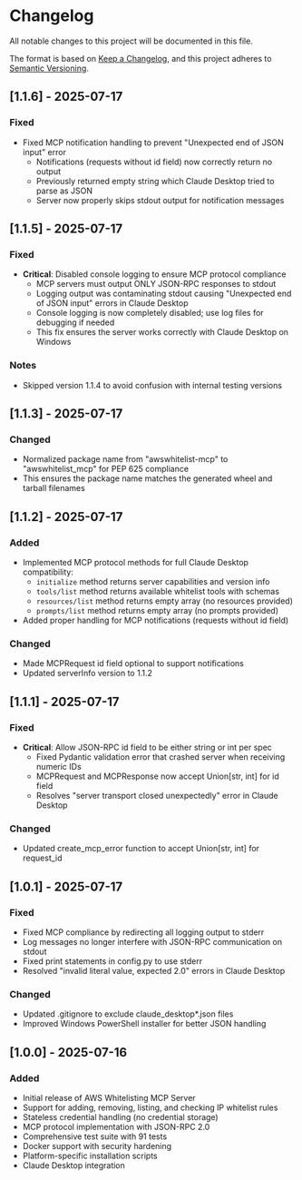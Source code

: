 # Changelog

All notable changes to this project will be documented in this file.

The format is based on [Keep a Changelog](https://keepachangelog.com/en/1.0.0/),
and this project adheres to [Semantic Versioning](https://semver.org/spec/v2.0.0.html).

## [1.1.6] - 2025-07-17

### Fixed
- Fixed MCP notification handling to prevent "Unexpected end of JSON input" error
  - Notifications (requests without id field) now correctly return no output
  - Previously returned empty string which Claude Desktop tried to parse as JSON
  - Server now properly skips stdout output for notification messages

## [1.1.5] - 2025-07-17

### Fixed
- **Critical**: Disabled console logging to ensure MCP protocol compliance
  - MCP servers must output ONLY JSON-RPC responses to stdout
  - Logging output was contaminating stdout causing "Unexpected end of JSON input" errors in Claude Desktop
  - Console logging is now completely disabled; use log files for debugging if needed
  - This fix ensures the server works correctly with Claude Desktop on Windows

### Notes
- Skipped version 1.1.4 to avoid confusion with internal testing versions

## [1.1.3] - 2025-07-17

### Changed
- Normalized package name from "awswhitelist-mcp" to "awswhitelist_mcp" for PEP 625 compliance
- This ensures the package name matches the generated wheel and tarball filenames

## [1.1.2] - 2025-07-17

### Added
- Implemented MCP protocol methods for full Claude Desktop compatibility:
  - `initialize` method returns server capabilities and version info
  - `tools/list` method returns available whitelist tools with schemas
  - `resources/list` method returns empty array (no resources provided)
  - `prompts/list` method returns empty array (no prompts provided)
- Added proper handling for MCP notifications (requests without id field)

### Changed
- Made MCPRequest id field optional to support notifications
- Updated serverInfo version to 1.1.2

## [1.1.1] - 2025-07-17

### Fixed
- **Critical**: Allow JSON-RPC id field to be either string or int per spec
  - Fixed Pydantic validation error that crashed server when receiving numeric IDs
  - MCPRequest and MCPResponse now accept Union[str, int] for id field
  - Resolves "server transport closed unexpectedly" error in Claude Desktop

### Changed
- Updated create_mcp_error function to accept Union[str, int] for request_id

## [1.0.1] - 2025-07-17

### Fixed
- Fixed MCP compliance by redirecting all logging output to stderr
- Log messages no longer interfere with JSON-RPC communication on stdout
- Fixed print statements in config.py to use stderr
- Resolved "invalid literal value, expected 2.0" errors in Claude Desktop

### Changed
- Updated .gitignore to exclude claude_desktop*.json files
- Improved Windows PowerShell installer for better JSON handling

## [1.0.0] - 2025-07-16

### Added
- Initial release of AWS Whitelisting MCP Server
- Support for adding, removing, listing, and checking IP whitelist rules
- Stateless credential handling (no credential storage)
- MCP protocol implementation with JSON-RPC 2.0
- Comprehensive test suite with 91 tests
- Docker support with security hardening
- Platform-specific installation scripts
- Claude Desktop integration